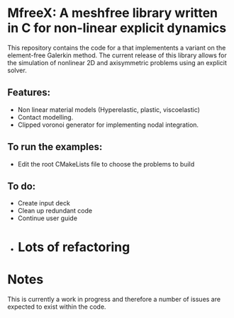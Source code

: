 <h1> MfreeX: A meshfree library written in C for non-linear explicit dynamics </h1>

This repository contains the code for a that implementents a variant on the element-free Galerkin method. The current release of this library allows for the simulation of nonlinear 2D and axisymmetric problems using an explicit solver.

<h2> Features: </h2>

- Non linear material models (Hyperelastic, plastic, viscoelastic)
- Contact modelling.
- Clipped voronoi generator for implementing nodal integration.

<h2> To run the examples: </h2>

- Edit the root CMakeLists file to choose the problems to build 

<h2> To do: </h2>

- Create input deck 
- Clean up redundant code 
- Continue user guide
- <h1> Lots of refactoring </h1>

<h1> Notes </h1>
This is currently a work in progress and therefore a number of issues are expected to exist within the code. 
